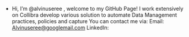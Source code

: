 * Hi, I’m @alvinuseree , welcome to my GitHub Page!
I work extensively on Collibra develop various solution to automate Data Management practices, policies and capture
You can contact me via:
Email: Alvinuseree@googlemail.com
LinkedIn:
<!---
alvinuseree/alvinuseree is a ✨ special ✨ repository because its `README.md` (this file) appears on your GitHub profile.
You can click the Preview link to take a look at your changes.
--->
